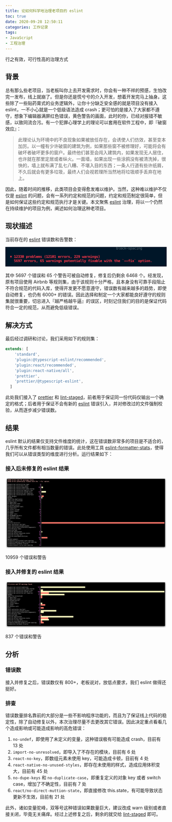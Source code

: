 ```yaml
---
title: 论如何科学地治理老项目的 eslint
toc: true
date: 2020-09-28 12:50:11
categories: 工作记录
tags:
- JavaScript
- 工程治理
---
```


行之有效，可行性高的治理方式

<!-- more -->

## 背景

总有那么些老项目，当老板叫你上去开发需求时，你会有一种不祥的预感，生怕改完一发布，线上就崩了。但是你还是慌兮兮的介入开发，想着开发完马上抽身。这些除了一些贴药膏式的业务逻辑外，让你十分缺乏安全感的就是项目没有接入 eslint，一不小心就是一个低级语法造成 crash；更可怕的是接入了大家都不遵守，想象下编辑器满屏红色错误，黄色警告的画面，此时的你，已经对报错不敏感，以致同流合污。有一个犯罪心理学上的理论可以套用在软件工程中，即『破窗效应』：

> 此理论认为环境中的不良现象如果被放任存在，会诱使人们仿效，甚至变本加厉。以一幢有少许破窗的建筑为例，如果那些窗不被修理好，可能将会有破坏者破坏更多的窗户。最终他们甚至会闯入建筑内，如果发现无人居住，也许就在那里定居或者纵火。一面墙，如果出现一些涂鸦没有被清洗掉，很快的，墙上就布满了乱七八糟、不堪入目的东西；一条人行道有些许纸屑，不久后就会有更多垃圾，最终人们会视若理所当然地将垃圾顺手丢弃在地上。

因此，随着时间的推移，此类项目会变得愈发难以维护。当然，这种难以维护不仅仅是 [eslint](https://www.npmjs.com/package/eslint) 的问题，会有一系列约定和规范的问题，约定和规范制定很简单，但是如何保证这些约定和规范执行才是关键。本文聚焦 [eslint](https://www.npmjs.com/package/eslint) 治理，将以一个仍然在持续维护的项目为例，阐述如何治理这种老项目。



## 现状描述

当前存在的 [eslint](https://www.npmjs.com/package/eslint) 错误数和告警数：

![](/post-img/eslint1.png)

其中 5697 个错误和 65 个警告可被自动修复，修复后仍剩余 6468 个。经发现，原有项目使用 Airbnb 等规则集，由于该规则十分严格，且本身没有可靠手段阻止不符合规范的代码入库，使得开发更不愿意遵守，错误数有越来越多的趋势，即使自动修复，也仍有 6000+ 的错误。因此选择和制定一个大家都能良好遵守的规则集就很重要，切忌进入『越严格越牛逼』的误区，时刻记住我们的目的是保证代码符合一定的规范，从而避免低级错误。



## 解决方式

最后经过调研和讨论，我们采用如下的规则集：

```js
extends: [
    'standard',
    'plugin:@typescript-eslint/recommended',
    'plugin:react/recommended',
    'plugin:react-native/all',
    'prettier',
    'prettier/@typescript-eslint',
  ]
```



此处我们接入了 [prettier](https://www.npmjs.com/package/prettier) 和 [lint-staged](https://www.npmjs.com/package/lint-staged)，前者用于保证同一份代码仅输出一个确定的格式；后者用于保证不会有新的 [eslint](https://www.npmjs.com/package/eslint) 错误引入，并对修改过的文件强制校验，从而逐步减少错误数。



## 结果

eslint 默认的结果仅支持文件维度的统计，这在错误数非常多的项目是不适合的，几乎所有文件都有相当数量的错误。此处使用工具 [eslint-formatter-stats](https://www.npmjs.com/package/eslint-formatter-stats)，使得我们可以从错误类型的维度进行分析。运行结果如下：

### 接入后未修复的 eslint 结果

![](/post-img/eslint2.png)

10959 个错误和警告

### 接入并修复的 eslint 结果

![](/post-img/eslint3.jpg)

837 个错误和警告



## 分析

### 错误数

接入并修复之后，错误数仅有 800+，老板说对，放低点要求，我们 eslint 做得还挺好。

### 排查
错误数量排名靠前的大部分是一些不影响程序功能的，而且为了保证线上代码的稳定性，除了自动修复以外，本次治理尽量不去更改其它错误。因此决定重点看看几个造成影响或可能造成影响的高危错误：


1. `no-undef`，即使用了未定义的变量，这种错误极有可能造成 crash，目前有 13 处
2. `import-no-unresolved`，即导入了不存在的模块，目前有 6 处
3. `react-no-key`，即数组元素未使用 key，可能造成卡顿，目前有 4 处
4. `react-native-no-unused-styles`，即存在未使用的样式，造成应用体积变大，目前有 45 处
5. `no-dupe-keys` 和 `no-duplicate-case`，即重复定义的对象 key 或者 switch case，增加了不确定性，目前有 7 处
6. `react/no-direct-muttion-state`，即直接修改 this.state，有可能导致状态更新不生效，目前有 21 处

此外，诸如变量驼峰，双等号这种错误如果数量巨大，建议改成 warn 级别或者直接关闭，毕竟无关痛痒。经过上述修复之后，剩余的就交给 [lint-staged](https://www.npmjs.com/package/lint-staged) 即可。